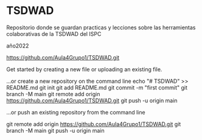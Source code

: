 # TSDWAD
Repositorio donde se guardan practicas y lecciones sobre las herramientas colaborativas de la TSDWAD del ISPC

año2022

https://github.com/Aula4Grupo1/TSDWAD.git

Get started by creating a new file or uploading an existing file. 

…or create a new repository on the command line
echo "# TSDWAD" >> README.md
git init
git add README.md
git commit -m "first commit"
git branch -M main
git remote add origin https://github.com/Aula4Grupo1/TSDWAD.git
git push -u origin main


…or push an existing repository from the command line

git remote add origin https://github.com/Aula4Grupo1/TSDWAD.git
git branch -M main
git push -u origin main
